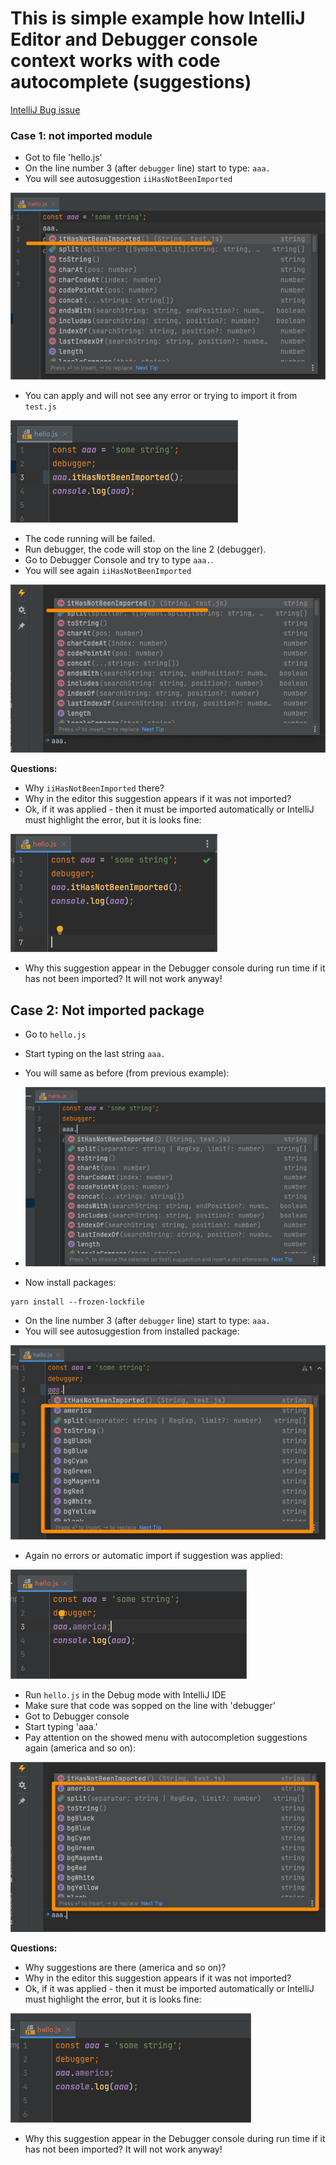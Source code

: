 # This is simple example how IntelliJ Editor and Debugger console context works with code autocomplete (suggestions)

[IntelliJ Bug issue](https://intellij-support.jetbrains.com/hc/en-us/community/posts/5101885176210--BUG-Debugger-console-doesn-t-auto-complete-on-macOS-12-3-and-IntelliJ-IDEA-2022-1-)


### Case 1: not imported module
- Got to file 'hello.js'
- On the line number 3 (after `debugger` line) start to type: `aaa.`
- You will see autosuggestion `iiHasNotBeenImported`

![img.png](img.png)

- You can apply and will not see any error or trying to import it from `test.js`

![img_9.png](img_9.png)

- The code running will be failed.
- Run debugger, the code will stop on the line 2 (debugger).
- Go to Debugger Console and try to type `aaa.`.
- You will see again `iiHasNotBeenImported`

![img_1.png](img_1.png)

**Questions:** 
- Why `iiHasNotBeenImported` there?
- Why in the editor this suggestion appears if it was not imported? 
- Ok, if it was applied - then it must be imported automatically or IntelliJ must highlight the error, but it is looks fine:

![img_3.png](img_3.png)

- Why this suggestion appear in the Debugger console during run time if it has not been imported? It will not work anyway!


## Case 2: Not imported package
- Go to `hello.js`
- Start typing on the last string `aaa.`
- You will same as before (from previous example):

- ![img_4.png](img_4.png)

- Now install packages:

```shell
yarn install --frozen-lockfile
```

- On the line number 3 (after `debugger` line) start to type: `aaa.`
- You will see autosuggestion from installed package: 

![img_10.png](img_10.png)
 
- Again no errors or automatic import if suggestion was applied:

![img_6.png](img_6.png)

- Run `hello.js` in the Debug mode with IntelliJ IDE
- Make sure that code was sopped on the line with 'debugger'
- Got to Debugger console
- Start typing 'aaa.'
- Pay attention on the showed menu with autocompletion suggestions again (america and so on):

![img_11.png](img_11.png)


**Questions:**
- Why suggestions are there (america and so on)?
- Why in the editor this suggestion appears if it was not imported?
- Ok, if it was applied - then it must be imported automatically or IntelliJ must highlight the error, but it is looks fine:

![img_8.png](img_8.png)

- Why this suggestion appear in the Debugger console during run time if it has not been imported? It will not work anyway!

